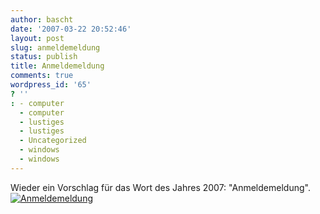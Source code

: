 ```yaml
---
author: bascht
date: '2007-03-22 20:52:46'
layout: post
slug: anmeldemeldung
status: publish
title: Anmeldemeldung
comments: true
wordpress_id: '65'
? ''
: - computer
  - computer
  - lustiges
  - lustiges
  - Uncategorized
  - windows
  - windows
---
```


Wieder ein Vorschlag für das Wort des Jahres 2007:
"Anmeldemeldung".
[![Anmeldemeldung](http://www.bascht.com/uploads/2007/03/anmeldemeldung.jpg)](http://www.bascht.com/uploads/2007/03/anmeldemeldung.jpg "Anmeldemeldung")



